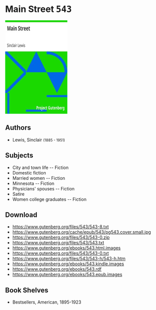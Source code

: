 # Main Street <kbd>543</kbd>

![](./cover.medium.jpg "")

## Authors


 - Lewis, Sinclair <small>(1885 - 1951)</small>

## Subjects


 - City and town life -- Fiction
 - Domestic fiction
 - Married women -- Fiction
 - Minnesota -- Fiction
 - Physicians' spouses -- Fiction
 - Satire
 - Women college graduates -- Fiction

## Download


 - https://www.gutenberg.org/files/543/543-8.txt
 - https://www.gutenberg.org/cache/epub/543/pg543.cover.small.jpg
 - https://www.gutenberg.org/files/543/543-0.zip
 - https://www.gutenberg.org/files/543/543.txt
 - https://www.gutenberg.org/ebooks/543.html.images
 - https://www.gutenberg.org/files/543/543-0.txt
 - https://www.gutenberg.org/files/543/543-h/543-h.htm
 - https://www.gutenberg.org/ebooks/543.kindle.images
 - https://www.gutenberg.org/ebooks/543.rdf
 - https://www.gutenberg.org/ebooks/543.epub.images

## Book Shelves


 - Bestsellers, American, 1895-1923
